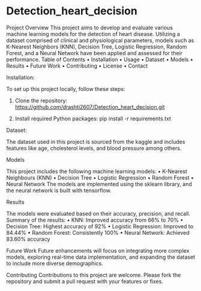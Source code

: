 # Detection_heart_decision

Project Overview
This project aims to develop and evaluate various machine learning models for the detection of heart disease. Utilizing a dataset comprised of clinical and physiological parameters, models such as K-Nearest Neighbors (KNN), Decision Tree, Logistic Regression, Random Forest, and a Neural Network have been applied and assessed for their performance.
Table of Contents
 •	Installation
 •	Usage
 •	Dataset
 •	Models
 •	Results
 •	Future Work
 •	Contributing
 •	License
 •	Contact
 
Installation:

To set up this project locally, follow these steps:

1.	Clone the repository:
https://github.com/drashti2607/Detection_heart_decision.git
 
2.	Install required Python packages:
pip install -r requirements.txt

Dataset:

The dataset used in this project is sourced from the kaggle and includes features like age, cholesterol levels, and blood pressure among others. 

Models

This project includes the following machine learning models:
 •	K-Nearest Neighbours (KNN)
 •	Decision Tree
 •	Logistic Regression
 •	Random Forest
 •	Neural Network
The models are implemented using the sklearn library, and the neural network is built with tensorflow.

Results

The models were evaluated based on their accuracy, precision, and recall. Summary of the results:
 •	KNN: Improved accuracy from 66% to 70%
 •	Decision Tree: Highest accuracy of 92%
 •	Logistic Regression: Improved to 84.44%
 •	Random Forest: Consistently 100%
 •	Neural Network: Achieved 83.60% accuracy
 
Future Work
Future enhancements will focus on integrating more complex models, exploring real-time data implementation, and expanding the dataset to include more diverse demographics.

Contributing
Contributions to this project are welcome. Please fork the repository and submit a pull request with your features or fixes.
